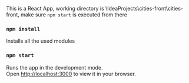 This is a React App, working directory is \IdeaProjects\cities-front\cities-front, make sure `npm start` is executed from there

### `npm install`

Installs all the used modules

### `npm start`

Runs the app in the development mode.\
Open [http://localhost:3000](http://localhost:3000) to view it in your browser.
